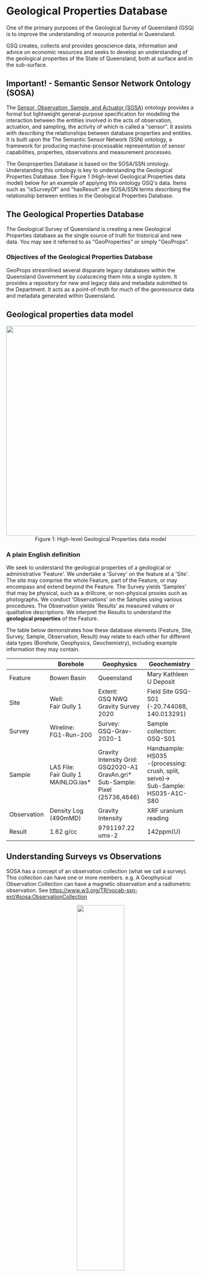 # Geological Properties Database

One of the primary purposes of the Geological Survey of Queensland (GSQ) is to improve the understanding of resource potential in Queensland.

GSQ creates, collects and provides geoscience data, information and advice on economic resources and seeks to develop an understanding of the geological properties of the State of Queensland, both at surface and in the sub-surface.

## Important! - Semantic Sensor Network Ontology (SOSA)
The [Sensor, Observation, Sample, and Actuator (SOSA)](https://www.w3.org/TR/vocab-ssn/) ontology provides a formal but lightweight general-purpose specification for modelling the interaction between the entities involved in the acts of observation, actuation, and sampling, the activity of which is called a "sensor". It assists with describing the relationships between database properties and entities. It is built upon the The Semantic Sensor Network (SSN) ontology, a framework for producing machine-processable representation of sensor capabilities, properties, observations and measurement processes. 

The Geoproperties Database is based on the SOSA/SSN ontology. Understanding this ontology is key to understanding the Geological Properties Database. See Figure 1 (High-level Geological Properties data model) below for an example of applying this ontology GSQ's data. Items such as "isSurveyOf" and "hasResult" are SOSA/SSN terms describing the relationship between entities in the Geological Properties Database. 

## The Geological Properties Database
The Geological Survey of Queensland is creating a new Geological Properties database as the single source of truth for historical and new data. You may see it referred to as "GeoProperties" or simply "GeoProps".

### Objectives of the Geological Properties Database
GeoProps streamlined several disparate legacy databases within the Queensland Government by coalscecing them into a single system. It provides a repository for new and legacy data and metadata submitted to the Department. It acts as a point-of-truth for much of the georesource data and metadata generated within Queensland.

## Geological properties data model
<p align="center">
<img src="https://github.com/geological-survey-of-queensland/ssor-database/blob/master/images/geological-properties-model.svg" width="560"><br>
Figure 1: High-level Geological Properties data model</p>

### A plain English definition
We seek to understand the geological properties of a geological or administrative 'Feature'. We undertake a 'Survey' on the feature at a 'Site'. The site may comprise the whole Feature, part of the Feature, or may encompass and extend beyond the Feature. The Survey yields 'Samples' that may be physical, such as a drillcore, or non-physical proxies such as photographs. We conduct 'Observations' on the Samples using various procedures. The Observation yields 'Results' as measured values or qualitative descriptions. We interpret the Results to understand the **geological properties** of the Feature.

The table below demonstrates how these database elements (Feature, Site, Survey, Sample, Observation, Result) may relate to each other for different data types (Borehole, Geophysics, Geochemistry), including example information they may contain. 

| |**Borehole**|**Geophysics**|**Geochemistry**|
|---|---|---|---|
|Feature|Bowen Basin|Queensland|Mary Kathleen U Deposit|
|Site|Well:<br>Fair Gully 1|Extent:<br>GSQ NWQ Gravity Survey 2020|Field Site GSQ-S01 (-20.744088, 140.013291)|
|Survey|Wireline:<br>FG1-Run-200|Survey:<br>GSQ-Grav-2020-1|Sample collection:<br>GSQ-S01|
|Sample|LAS File:<br>Fair Gully 1 MAINLOG.las*|Gravity Intensity Grid:<br>GSQ2020-A1 GravAn.gri*<br>Sub-Sample: Pixel (25736,4646)|Handsample:<br>HS035<br>-(processing: crush, split, seive)-><br>Sub-Sample: HS035-A1C-S80|
|Observation|Density Log (490mMD)|Gravity Intensity|XRF uranium reading |
|Result|1.62 g/cc|9791197.22 ums-2|142ppm(U)|


## Understanding Surveys vs Observations

SOSA has a concept of an observation collection (what we call a survey). This collection can have one or more members. e.g. A Geophysical Observation Collection can have a magnetic observation and a radiometric observation. See https://www.w3.org/TR/vocab-ssn-ext/#sosa:ObservationCollection

<p align="center">
<img src="https://www.w3.org/TR/vocab-ssn-ext/images/observation-collection.png" width="50%"><br>
Model for an observation-collection, in which the collection may carry one or more of the properties of its members if they have a shared value for all members</p>

### Aligning terminology between SOSA and Geoproperties

| SOSA                   | Geoprops           |
|------------------------|--------------------|
| Observation Collection | Survey             |
| Observation            | Observation Type   |
| Procedure              | Observation Method |
| Sensor                 | Instrument         |

### Example mapping

| Survey Type | Survey Method | Observation Type     | Observation Method | Observation Instrument       |
|-------------|---------------|----------------------|--------------------|------------------------------|
| Seismic     | Ground        | 2D Seismic           | Vibroseis          | Geophone make, model         |
| Seismic     | Marine        | 3D Seismic           | Air Gun            | Air Gun make model           |
| Geophysics  | Airborne      | Electromagnetic      | VTEM               | VTEM instrument make model   |
| Geophysics  | Ground        | Electromagnetic      | Moving Loop EM     | Moving Loop EM make model    |
| Geophysics  | Airborne      | Gravity Gradiometery | Falcon             | Einstein                     |
| Geophysics  | Ground        | Electrical           | DC Resistivity     | 10 kW Scintrex               |

### Definitions
#### Geological property
* The observable or measureable properties of a geological or administrative feature.
* The properties derived from the combined insight of multiple observations on a feature.
* Examples: mineralogy, hydrocarbon potential, hydrological properties, stratigraphy, geologic age.  

#### Ultimate Feature of Interest - Geological or administrative features
* Geological features have properties that are of interest for commercial, environmental and societal reasons.  
* Administrative features are spatial features that are defined and managed by regulatory agencies.
* Ultimate features of interest are entities that are discrete, complete, and internally coherent. 
* Ultimate features may be components of larger features as part of a set, where each is an independent discrete entity e.g. formations within a basin.  
* ultFeature componentOf ultFeature
* Examples: basin, province, trough, craton, orogen, formation, permit, sub-block, resource accumulation.
* See [GSQ Geological and Administrative Features vocabulary](https://vocabs.gsq.digital/vocabulary/gsq-features) and [GSQ Geo Admin Features Ontology](https://github.com/geological-survey-of-queensland/gsq-geoadminfeatures-ont)
* See [sosa:FeatureOfInterest](https://www.w3.org/TR/vocab-ssn/#SOSAFeatureOfInterest)

#### Proximate Feature of Interest - Sites
* An entity or location within, wholly encompassing, or intersecting an ultimate feature that acts as a proxy to represent that complete (ultimate) feature.  
* A Feature of Interest is proximate when it _represents_ an ultimate feature, as opposed to being a discrete component of a larger feature. e.g. an outcrop can be examined as a representitive of a formation, whereas a formation does not represent a whole basin but is a component of it.
* Where a sampling is undertaken, but the sampling geometry and site geometry do not necessarily have to be equivalent.
* A site may be a component of a larger site.
* A site may encompass or equate to the spatial incidence of an Ultimate Feature of Interest.
* proxFeature representativeOf ultFeature
* Examples: outcrop, borehole, stream, mine, alluvial site.
* See the [GSQ Site Profile](https://github.com/geological-survey-of-queensland/gsq-site-profile)

#### Survey
* The one-off time bound event examining a geological or administrative feature. 
* The type of exploration, assessment, or processing work that produces samples or observations.
* A survey is a group activities (actuations and/or sampling and/or observations), that occur together and have a defined relationship. 
* Geological surveys are a sub-set of ontological surveys.
* ```Survey``` is imperfectly synonymous with the term ```Observation Collection```, and with the term ```Project``` in the geochemistry dataset.
* A survey as a broad project may have sub-surveys.
* Examples: seismic survey, geochemical survey, geophysical survey, petrophysical survey.
* See [Exploration Work Types](https://github.com/geological-survey-of-queensland/ssor-database/blob/master/Exploration%20work%20type.md)
* See [GSQ Survey Profile](https://github.com/geological-survey-of-queensland/gsq-survey-profile)
* See [sosa:Sampling](https://www.w3.org/TR/vocab-ssn/#SOSASampling)

#### Sample

* An artefact produced by a sampling activity that has enduring relevance. 
* A sample itself does not have to persist to have enduring relevance. For example the observations pertaining to a core plug or cuttings sample are still of interest even if the plug is destroyed, cuttings are aggregated, or the sample is sub-sampled. 
* Sampling activities may occur as part of a broader survey. 
* Synonymous with ```specimen``` for physical artefacts.
*	The sample is a representative part of a feature of interest.
* Samples may be **original samples**, **subsamples** where a new sample is split into smaller samples, **processed samples** where a sample content is retained but is processed to have altered properties, or **duplicates** - identical samples.
* A sample may be surveyed to produce a new sample or sub-sample e.g. An image (sample) may be the produced from an aerial photographic survey, each pixel within that image is a sub-sample.
* Scientific samples are a sub-set of ontological samples. The entire volume of ore extracted from a mine is a derivative entity that represents the orebody it was mined from and is hence a sample. A refined product, such as a copper cathode, is a derivative of prior samples of a feature and is hence a sample. Even where neither are considered samples in the scientific sense.
* Examples: drill core, drill cuttings, soil sample, hand specimens, water, photograph, LAS file.

* See the [GSQ Sample Profile](https://github.com/geological-survey-of-queensland/gsq-sample-profile)
* See [sosa:Sample](https://www.w3.org/TR/vocab-ssn/#SOSASample)

#### Observation
* An act of carrying out an observation using a _procedure_ to measure, estimate, calculate a value of, or describe a feature, site or sample.
* Observations differ from sampling in that sampling yields an artefact, whereas an observation yields a qualitative or quantitative result.
* Observations may be the observation of the physical limits of an interval.
* Examples: physical properties, hyperspectral scanning, gravity, stratigraphic interval, inductively coupled plasma spectrometry, mineralogical components

* See the [GSQ Observation Profile](https://github.com/geological-survey-of-queensland/gsq-observation-profile)
* See [sosa:Observation](https://www.w3.org/TR/vocab-ssn/#SOSAObservation)

#### Result
* The result of the observation performed on a sample, stored as a description or a value and unit of measure.  
* Examples: 
  - Physical properites, e.g. concentration, mass, temperature
  - Petrographic descriptions
  - Geophysical measurements e.g. gravity, magnetic field strength
  - Petrophysical log measurements e.g. gamma, density, resistivity.
* See [Units of measure](https://github.com/geological-survey-of-queensland/ssor-database/blob/master/Units%20of%20measure.md)
* See [sosa:Result](https://www.w3.org/TR/vocab-ssn/#SOSAResult)

#### Practical Usage
* Conceptually each data point in a LAS file is a result (and a LAS file is a collection of samples), however it may be impractical or redundant to record this level of detail in the GeoProperties database when the original file contains that information and is the standard file type that is read and used by humans or software. Therefore the model allows for the entity to stop at sample to describe the las file and direct to associated documents (i.e. the LAS) without populating each cascading observation and result, or to be linked as a resource at the site level.  
* While theoretically there is a coherent chain from Ultimate Feature to Result it may be implicit, misleading, or superfluous to include each element e.g. a strike and dip measurement on an outcrop is an observation, but recording it as a survey of measurements recorded with a sample as a written notebook is most likely superfluous, of little value, unlikely to reference a findable object, and merely uses space in a catalogue and data store. 
* A seismic receiver location _is_ a site within a seismic line site, but in implementation the database will record lines and the receiver locations will remain within the referenced files (documents) or as sample locations.
* Surveys as a collection of activities, and observations as activities that produce results, are complementary. e.g. a Seismic Survey includes the on-ground activities of setting up shotpoints and receivers, data capture, processing etc, a 2D or 3D seismic observation is the component of that survey that produces the data artefacts such as SEG-D.
* Each processing step of a sample to the point of analysis can be represented as a chain of sub-samples leading back to an ultimate sample of interest. However commonly, only the original sample and the fully processed sample that that is analysed need to be represented. The full chain of processing can be recorded as a document (e.g. JSON, or laboratory report PDF) that is associated with the processed sample.

## Geological Properties Database conceptual data model
<p align="center">
<img src="https://github.com/geological-survey-of-queensland/ssor-database/blob/master/images/geological-properties-conceptual-ERD.png"><br>
Figure 1: Geological Properties Conceptual Model</p>


## Geological Property data elements
|Data Element|Remarks|Source|DataType|Length|
|---|---|---|---|---|
|Geological property ID|A unique identifer|System|-|-|
|Geological property name|A textual name|User|-|-|
|Geological property type|Lookup to controlled list of property types|Vocab|-|-|
|Geological property status|Lookup to controlled list of status|Vocab|-|-|

## Geoadmin Feature data elements
|Data Element|Remarks|Source|DataType|Length|
|---|---|---|---|---|
|Feature ID|A unique identifer|System|-|-|
|Feature name|A textual name|User|-|-|
|Feature type|Lookup to controlled list of feature types|Vocab|-|-|
|Feature status|Lookup to controlled list of status|Vocab|-|-|
|Feature relationship|Records relationship between features|User|-|-|
|Feature geometry|Spatial representation(s) of feature|WKT|-|-|

## Site data elements
|Data Element|Remarks|Source|DataType|Length|
|---|---|---|---|---|
|Site ID|A unique identifer|System|-|-|
|Site name|A textual name|User|-|-|
|Site description|A textual description|User|-|-|
|Site type|A controlled list of site types|Vocab|-|-|
|Site status|Lookup to controlled list of status|Vocab|-|-|
|Site status start date|Date status active from|xsd:date|-|-|
|Site status end date|Date status set to inactive|xsd:date|-|-|
|Site relationship|Records relationship between sites|System|-|-|
|Site geometry|Spatial representation(s) of the site|WKT|-|-|
|Site details|Site-specific additional information|User|-|-|
|Dataset link|Links to related datasets including raw data|Hyperlink|-|-|

> NOTE: A borehole is a specialised type of site. See the [GSQ Borehole Database conceptual design](https://github.com/geological-survey-of-queensland/borehole-database). The Borehole Database is a component of the Geological Properties database.

> Question: Do we record the stratigraphy at the site level?

## Survey data elements
|Data Element|Remarks|Source|DataType|Length|
|---|---|---|---|---|
|Survey ID|A unique identifer|System|-|-|
|Survey title|A textual name|User|-|-|
|Survey description|A textual description|User|-|-|
|Survey type|Lookup to controlled list of survey types|Vocab|-|-|
|Survey method|Lookup to controlled list of survey methods|Vocab|-|-|
|Survey permit|The permit(s) that survey was performed under|Lookup|-|-|
|Survey status|Lifecycle status of the survey|Vocab|-|-|
|Survey operator|Lookup to controlled list of organisations|Lookup|-|-|
|Survey start time|Commencement date|xsd:date|-|-|
|Survey end time|Completion date|xsd:date|-|-|
|Survey geometry|Spatial representation of the survey|WKT|-|-|
|Survey access rights|Controls user and system access to the resource|Vocab|-|-|
|Survey details|Survey-specific additional information|User|-|-|
|Dataset link|Links to related datasets including raw data|Hyperlink|-|-|

## [Samples data elements](https://github.com/geological-survey-of-queensland/gsq-sample-profile)
|Data Element|Remarks|Source|DataType|Length|
|---|---|---|---|---|
|IGSN number|A globally unique identifer|[ANDS IGSN minting service](https://www.ands.org.au/online-services/igsn-service)|-|-|
|Sample title|A textual name|User|-|-|
|Sample alias|An alternative identifier for the sample|User|-|-|
|Sample description|A textual description|User|-|-|
|IGSN object type|IGSN registered object type|[IGSN Codelist](https://vocabs.ands.org.au/viewById/188)|-|-|
|Sample alias|Alternative sample label defined by sample collector|User|-|-|
|Sample is result of|The survey that yielded the sample|User|-|-|
|Acquired by|Lookup to controlled list of organisations|Lookup|-|-|
|Date acquired|Lookup to controlled list of organisations|xsd:date|-|-|
|Sample method|Controlled list of methods|Vocab|-|-|
|Material type|Controlled list of materials|Vocab|-|-|
|Sample relationship|Records sample relationship to original sample|Vocab|-|-|
|Sampling allowed|Indicates if further sampling is allowed|Flag|-|-|
|Sample current location|Records physical location of sample (e.g. at EDC)|User|-|-|
|Current location|Can link to EDC location|--|-|-|
|Sampling allowed|Flag|--|-|-|
|Sample base|Origin height|[QUDT](https://www.qudt.org/)|-|-|
|Sample top|The top|[QUDT](https://www.qudt.org/)|-|-|
|Sample bottom|The bottom|[QUDT](https://www.qudt.org/)|-|-|
|Vertical datum|Australian Height Datum|[AHD](https://www.ga.gov.au/scientific-topics/positioning-navigation/geodesy/ahdgm/ahd)|-|-|
|Coverage|3 letter country code (AUS) for IGSN|[ISO 3166](https://www.iso.org/iso-3166-country-codes.html)|-|-|
|State|State or Territory (Queensland) for IGSN|[ASGS](https://www.abs.gov.au/websitedbs/D3310114.nsf/home/Australian+Statistical+Geography+Standard+\(ASGS\))|-|-|
|Access rights|Controls user and system access to the resource|Vocab|-|-|
|Sample details|Sample-specific additional information|User|-|-|
|Dataset link|Links to related datasets including raw data|Hyperlink|-|-|
|Sample geometry|Spatial representation of the sample|WKT|-|-|

## Observation data elements
|Data Element|Remarks|Source|DataType|Length|
|---|---|---|---|---|
|Observation ID|A unique identifer|System|-|-|
|Observer|e.g. laboratory name (from org list)|Lookup|-|-|
|Observation type|Procedure or method|Vocab|-|-|
|Observation date|-|xsd:date|-|-|
|Observation top|-|[QUDT](https://www.qudt.org/)|-|-|
|Observation bottom|-|[QUDT](https://www.qudt.org/)|-|-|
|Sample preparation|Ideally a controlled list|Vocab?|-|-|
|Job no|Laboratory job/batch nummber|User|-|-|
|Assay code|Laboratory assay code|Vocab|-|-|
|Observation instrument|Ideally a controlled list|Vocab?|-|-|
|Observation details|Observation-specific additional information|User|-|-|

## Result data elements
|Data Element|Remarks|Source|DataType|Length|
|---|---|---|---|---|
|Result ID|A unique identifer|System|-|-|
|Result type|Geochem, hydrocarbons, biostratighy, geochronology?|Vocab|-|-|
|Analyte|Element, oxide, compound, or property that was determined or measured by the laboratory. |-|-|-|
|Value|Numeric or textual value|[QUDT](https://www.qudt.org/)|-|-|
|Unit of measure|Controlled list of measures|[QUDT](https://www.qudt.org/)|-|-|

> Does ```detection upper limit``` and ```detection lower limit``` fit in Results or Observations? Do we need them? Or do we just use, e.g.  __Values less than the lower limit of determination are negative (absolute value of the number given is the lower limit of determination) while values greater than the upper limit of determination are the upper limit with a .1111 suffix.__

## Geological Properties Database vocabularies
- Geological properties type -  _to be developed in future release_
- [Geoadmin feature type](https://vocabs.gsq.digital/vocabulary/gsq-features)
- [Geoadmin feature status](https://github.com/geological-survey-of-queensland/vocabularies/raw/master/vocabularies/qld-resource-permit-status.ttl) aka Permit Status
- [Site types](https://raw.githubusercontent.com/geological-survey-of-queensland/vocabularies/master/vocabularies/gsq-sites.ttl)
- Site detail type -  _Need Clarification_
- [Site relationship](https://raw.githubusercontent.com/geological-survey-of-queensland/vocabularies/master/vocabularies/site-relationships.ttl)
- [Site status](https://github.com/geological-survey-of-queensland/vocabularies/raw/master/vocabularies/site-status.ttl)
- [Borehole purpose](https://raw.githubusercontent.com/geological-survey-of-queensland/vocabularies/master/vocabularies/borehole-purpose.ttl)
- [Borehole sub-purpose](https://raw.githubusercontent.com/geological-survey-of-queensland/vocabularies/master/vocabularies/borehole-sub-purpose.ttl)
- [Depth reference datum](https://raw.githubusercontent.com/geological-survey-of-queensland/vocabularies/master/vocabularies/depth-reference-datum.ttl) - To supercede Borehole Depth Datum. To use for any depth or elevation reference.
- [Borehole design](https://raw.githubusercontent.com/geological-survey-of-queensland/vocabularies/master/vocabularies/borehole-design.ttl)
- [Borhole origin circumstance](http://catalogue.linked.data.gov.au/index.php/resource/51)
- [Borehole drilling method](https://raw.githubusercontent.com/geological-survey-of-queensland/vocabularies/master/vocabularies/borehole-drilling-method.ttl)
- [Borehole Status and Site Status](https://raw.githubusercontent.com/geological-survey-of-queensland/vocabularies/master/vocabularies/site-status.ttl) _collections_ of borehole and minocc
- [Borehole status event](https://raw.githubusercontent.com/geological-survey-of-queensland/vocabularies/master/vocabularies/borehole-status-event.ttl)
- [Resource Project Lifecycle and Borehole Class](https://github.com/geological-survey-of-queensland/vocabularies/raw/master/vocabularies/resource-project-lifecycle.ttl)
- [Organisation Roles](https://raw.githubusercontent.com/geological-survey-of-queensland/vocabularies/master/vocabularies/gsq-roles.ttl)
- [Geometry Roles](https://raw.githubusercontent.com/geological-survey-of-queensland/vocabularies/master/vocabularies/geometry-roles.ttl)
- [QLD Coordinate Reference Systems](https://raw.githubusercontent.com/geological-survey-of-queensland/vocabularies/master/vocabularies/qld-crs.ttl)
- [QLD UTM Zones](https://raw.githubusercontent.com/geological-survey-of-queensland/vocabularies/master/vocabularies/qld-utm-zones.ttl)
- [Survey type](https://raw.githubusercontent.com/geological-survey-of-queensland/vocabularies/master/vocabularies/survey-type.ttl)
- [Survey method](https://github.com/geological-survey-of-queensland/vocabularies/raw/master/vocabularies/survey-method.ttl)_note:use "svymh:seismic-methods a skos:Collection ;" where survey_type==seismic
- [Survey status](http://linked.data.gov.au/def/mining-survey-status)
- Survey detail type -  _Need clarification_
- [Sample type](https://github.com/geological-survey-of-queensland/vocabularies/raw/master/vocabularies/sample-type.ttl) _need to reconcile with [Sample Type](https://vocabs.ands.org.au/viewById/185)_
- [Sample method](http://linked.data.gov.au/def/sampling-method)
- [IGSN code](https://vocabs.ands.org.au/viewById/188)
- [Sample material type](https://raw.githubusercontent.com/geological-survey-of-queensland/vocabularies/master/vocabularies/sample-material.ttl)
- [Sample relationship type](https://raw.githubusercontent.com/geological-survey-of-queensland/vocabularies/master/vocabularies/sample-relationship.ttl)
- [Sample facility](https://raw.githubusercontent.com/geological-survey-of-queensland/vocabularies/master/vocabularies/gsq-sample-facility.ttl) -  (Zillmere or Mt Isa)
- [Sample location status](https://raw.githubusercontent.com/geological-survey-of-queensland/vocabularies/master/vocabularies/sample-location-status.ttl)
- Sample detail type -  _Need clarification_
- [Sample location detail type](https://github.com/geological-survey-of-queensland/vocabularies/raw/master/vocabularies/sample-location-details.ttl)
- [Observation type](https://github.com/geological-survey-of-queensland/vocabularies/raw/master/vocabularies/observation-type.ttl)
- [Sample preparation](https://github.com/geological-survey-of-queensland/vocabularies/raw/master/vocabularies/sample-preparation.ttl)
- Observation detail type -  _Need clarification_
- [Result type](https://github.com/geological-survey-of-queensland/vocabularies/raw/master/vocabularies/result-type.ttl)
- [Unit of measure](https://raw.githubusercontent.com/geological-survey-of-queensland/vocabularies/master/vocabularies/qudt-uom.ttl)
- [Data Access Rights](http://linked.data.gov.au/def/data-access-rights)

### Reference vocabs that may be used or harvested
- [Sample type](https://vocabs.ands.org.au/viewById/185)  
- [Observation Method](https://vocabs.ands.org.au/viewById/89)
- [Exploration Result](https://vocabs.ands.org.au/viewById/77)
- [Sampling Method](https://vocabs.ands.org.au/viewById/195)
- [Exploration Activity Type](https://vocabs.ands.org.au/viewById/79)
- [Analysis](https://vocabs.ands.org.au/viewById/189)
- [Instruments/Sensors](https://vocabs.ands.org.au/viewById/241)
- [NEII Observation Method](https://vocabs.ands.org.au/viewById/167


## Mapping to MERLIN tables
| Data Concept | MERLIN table | Comments |
|---|---|---|
|Geological Property|--|minocc?|
|Geoadmin Feature|--|--|
|Site|sgf_sites|--|
|Survey|sgf_survey|--|
|Sample|sgf_sample|--|
|Observation|sgf_explore_techniques|--|
|Result|sgf_analysis_results|--|


## Mapping to GEM Aerial Geophysics Surveys tables
| Data Concept | GEM table | Comments |
|---|---|---|
|Geological Property|--|--|
|Geoadmin Feature|Aerial geophysics spatial extent|--|
|Site|AerialGeophysicalTenure|--|
|Survey|AerialGeophysicalSurvey|--|
|Sample|--|--|
|Observation|--|--|
|Result|--|--|

## Mapping to GEM Seismic Surveys tables
| Data Concept | GEM table | Comments |
|---|---|---|
|Geological Property|--|--|
|Geoadmin Feature|--|--|
|Site|--|--|
|Survey|SeismicSurvey|--|
|Sample|--|--|
|Observation|--|--|
|Result|--|--|

## Mapping to Explorer3 tables
| Data Concept | Explorer3 table | Comments |
|---|---|---|
|Geological Property|--|--|
|Geoadmin Feature|--|--|
|Site|h_Loc|--|
|Survey|h_Suvey|--|
|Sample|h_Sample - drillhole samples<br>s_RC - rockchip samples<br>s_Soil - soil samples<br>s_Seds - stream sediment samples<br>s_WholeRock - wholerock samples|--|
|Observation|--|--|
|Result|--|--|

## Mapping to Geological Site Observation Database For Queensland (REGMAP)
Data in the Geological observation database is derived from the Surface Geology System in MERLIN. The data has been decoded and concatenated into simple, relational database structures with MS Access software interfaces and in-built forms and queries to interrogate the data.

The data compiled includes rock types, rock characteristics (e.g. colour, grain size, texture etc), structural measurements and formation name. See [Geological site observation database for Queensland (REGMAP).pdf](https://github.com/geological-survey-of-queensland/ssor-database/blob/master/files/Geological%20site%20observation%20database%20for%20Queensland%20(REGMAP).pdf) and [database_of_site_observations.png](https://github.com/geological-survey-of-queensland/ssor-database/blob/master/images/database_of_site_observations.png)

In the future, this publication will be able to produced from the data in the Geological Properties database.

| Table | -- | Comments |
|---|---|---|
|Agedets|--|--|
|Biblio|--|--|
|Comprep|h_Loc|--|
|Coord_conversion|--|--|
|Interval|--|--|
|Interval_Obs|--|--|
|Interval_Structure|--|--|
|Location|--|--|
|Mag_Sus|--|--|
|Petrography|--|--|
|Rock|--|--|
|Rock_Obs|--|--|
|Rock_Structure|--|--|
|Samples|--|--|
|Text|--|--|
|Whole Rock Geochem|--|--|

## Mapping to Mineral Occurrence Data for Queensland Database (MINOCC)
The MINOCC database is a MS Access database with mine information, sites by commodity, geology reports for mines, production and resources, deposit models. The data is derived from MERLIN. See [MinOccDB in CSV format.zip](https://github.com/geological-survey-of-queensland/ssor-database/blob/master/files/MinOccDB%20in%20CSV%20format.zip) and [minocc_database.png](https://github.com/geological-survey-of-queensland/ssor-database/blob/master/images/minocc_database.png)

In the future, this publication will be able to produced from the data in the Geological Properties database. 

| Table | -- | Comments |
|---|---|---|
|Biblio|--|--|
|Company reports|--|--|
|Det_Model|h_Loc|--|
|Explorer|--|--|
|Gen_Model|--|--|
|Host_Rock|--|--|
|Location|--|--|
|MineHist|--|--|
|OrebodyObs|--|--|
|OrebodyOrient|--|--|
|Oremin_Age|--|--|
|OreObs|--|--|
|Production|--|--|
|Resources|--|--|
|Tenure|--|--|
|Text|--|--|
|Total_Alluvial_Prod|--|--|
|Total_Ores_Prod|--|--|
|Workings|--|--|

## Derivation
- [TERN Plot Ontology](http://www.linked.data.gov.au/def/plot/)
- [Minerals and coal reporting guideline (2019)](https://www.dnrme.qld.gov.au/mining-resources/initiatives/mineral-coal-reporting-guideline)
- [Petroleum and gas reporting guideline (2018)](https://www.dnrme.qld.gov.au/mining-resources/initiatives/pandg-reporting-guideline-2018)
- Government Geoscience Information Committee (GGIC) [Australian Requirements for the Submission of Digital Exploration Data](http://www.australiaminerals.gov.au/__data/assets/pdf_file/0004/60772/National_Guidelines_Version_4.5_February_18.pdf)
- [The Queensland Exploration Geochemistry And Drillhole Database and Database Packages Background information and operational guide](https://gsq-horizon.s3-ap-southeast-2.amazonaws.com/GEOCHEMISTRY+DATABASES/Geochemistry-data-instructions.pdf)
- [Geochemistry data model for the Open Geoscience Data Model](https://www.bgs.ac.uk/services/dataModels/geochemistry.html)
- [USGS National Geochemical Database data model](https://mrdata.usgs.gov/ngdb/sediment/about.php)
- [PPDM](https://ppdm.org) for petroleum and gas
- [GeoSciML](http://www.geosciml.org/) for minerals
- [CoalLog](https://ausimm.com/coal-log/) for coal  
- [IGSN](http://igsn.github.io/)
- [1EP Geoscience Project](http://appsuppt103/confluence/display/1EP/Geoscience)
- Geoscience Australia's [National Geochemical Survey of Australia Project](https://www.ga.gov.au/about/projects/resources/national-geochemical-survey). See also https://ecat.ga.gov.au/geonetwork/srv/eng/catalog.search#/metadata/65464
- Geoscience Australia's [Geochemistry and Geochronology Themes metadata](https://ecat.ga.gov.au/geonetwork/srv/eng/catalog.search#/metadata/65464)
- GSQ [Geological Observations Data Package](http://qdexdata.dnrm.qld.gov.au/QDEXDataDownloadManager/Results?type=Geology&id=GSQ%20Site%20Locations)
- GSQ [Mineral Occurence Data Package](http://qdexdata.dnrm.qld.gov.au/QDEXDataDownloadManager/Results?type=Geology&id=GSQ%20MinOcc)

## See also
* [Geoadmin features ontology](https://github.com/geological-survey-of-queensland/gsq-geoadminfeatures-ont)  
* [GSQ site profile](https://github.com/geological-survey-of-queensland/gsq-site-profile)  
* [GSQ survey profile](https://github.com/geological-survey-of-queensland/gsq-survey-profile)  
* [GSQ sample profile](https://github.com/geological-survey-of-queensland/gsq-sample-profile)
* [GSQ observation profile](https://github.com/geological-survey-of-queensland/gsq-observation-profile)

## Licence
This code repository's content are licensed under the [Creative Commons Attribution 4.0 International (CC BY 4.0)](https://creativecommons.org/licenses/by/4.0/), the deed of which is stored in this repository here: [LICENSE](LICENSE).

## Contacts
*System owner*:  
**Mark Gordon**  
Geological Survey of Queensland  
Department of Resources
Brisbane, QLD, Australia  
<mark.gordon@resources.qld.gov.au>  

*Author*:  
**David Crosswell**  
Enterprise Architect  
Cross-Lateral Enterprises  
<https://crosslateral.com.au>  

*Contributor*:  
**Vance Kelly**
Principal Data Manager
Geological Survey of Queensland 
Department of Resources
Brisbane, QLD, Australia  
<vance.kelly@resources.qld.gov.au>   
